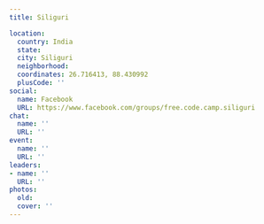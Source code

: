 ```yaml
---
title: Siliguri

location:
  country: India
  state: 
  city: Siliguri
  neighborhood: 
  coordinates: 26.716413, 88.430992
  plusCode: ''
social:
  name: Facebook
  URL: https://www.facebook.com/groups/free.code.camp.siliguri
chat:
  name: ''
  URL: ''
event:
  name: ''
  URL: ''
leaders:
- name: ''
  URL: ''
photos:
  old: 
  cover: ''
---
```

